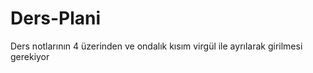# Ders-Plani

Ders notlarının 4 üzerinden ve ondalık kısım virgül ile ayrılarak girilmesi gerekiyor

